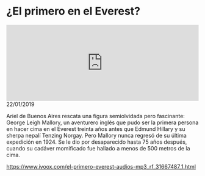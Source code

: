 # ¿El primero en el Everest?
<iframe id='audio_88903085' frameborder='0' allowfullscreen='' scrolling='no' height='200' style='width:100%;' src='https://www.ivoox.com/player_ej_31667487_6_1.html' loading='lazy'></iframe>22/01/2019

Ariel de Buenos Aires rescata una figura semiolvidada pero fascinante: George Leigh Mallory, un aventurero inglés que pudo ser la primera persona en hacer cima en el Everest treinta años antes que Edmund Hillary y su sherpa nepalí Tenzing Norgay. Pero Mallory nunca regresó de su última expedición en 1924. Se le dio por desaparecido hasta 75 años después, cuando su cadáver momificado fue hallado a menos de 500 metros de la cima.

https://www.ivoox.com/el-primero-everest-audios-mp3_rf_31667487_1.html

